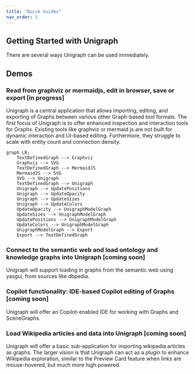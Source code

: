 ```yaml
---
title: "Quick Guides"
nav_order: 3
---
```


## Getting Started with Unigraph

There are several ways Unigraph can be used immediately.

## Demos

### Read from graphviz or mermaidjs, edit in browser, save or export [in progress]

Unigraph is a central application that allows importing, editing, and exporting of Graphs between various other Graph-based tool formats. The first focus of Unigraph is to offer enhanced inspection and interaction tools for Graphs. Existing tools like graphviz or mermaid js are not built for dynamic interaction and UI-based editing. Furthermore, they struggle to scale with entity count and connection density. 


```mermaid
graph LR;
    TextDefinedGraph --> Graphviz
    Graphviz --> SVG
    TextDefinedGraph --> MermaidJS
    MermaidJS --> SVG 
    SVG --> Unigraph 
    TextDefinedGraph --> Unigraph
    Unigraph --> UpdatePositions
    Unigraph --> UpdateOpacity
    Unigraph --> UpdateSizes
    Unigraph --> UpdateColors
    UpdateOpacity --> UnigraphModelGraph
    UpdateSizes --> UnigraphModelGraph
    UpdatePositions --> UnigraphModelGraph
    UpdateColors --> UnigraphModelGraph
    UnigraphModelGraph --> Export
    Export --> TextDefinedGraph
```


### Connect to the semantic web and load ontology and knowledge graphs into Unigraph [coming soon]
Unigraph will support loading in graphs from the semantic web using yasgui, from sources like dbpedia.

### Copilot functionality: IDE-based Copilot editing of Graphs [coming soon]
Unigraph will offer an Copilot-enabled IDE for working with Graphs and SceneGraphs.

### Load Wikipedia articles and data into Unigraph [coming soon]
Unigraph will offer a basic sub-application for importing wikipedia articles as graphs. The larger vision is that Unigraph can act as a plugin to enhance Wikipedia exploration, similar to the Preview Card feature when links are mouse-hovered, but much more high powered.
